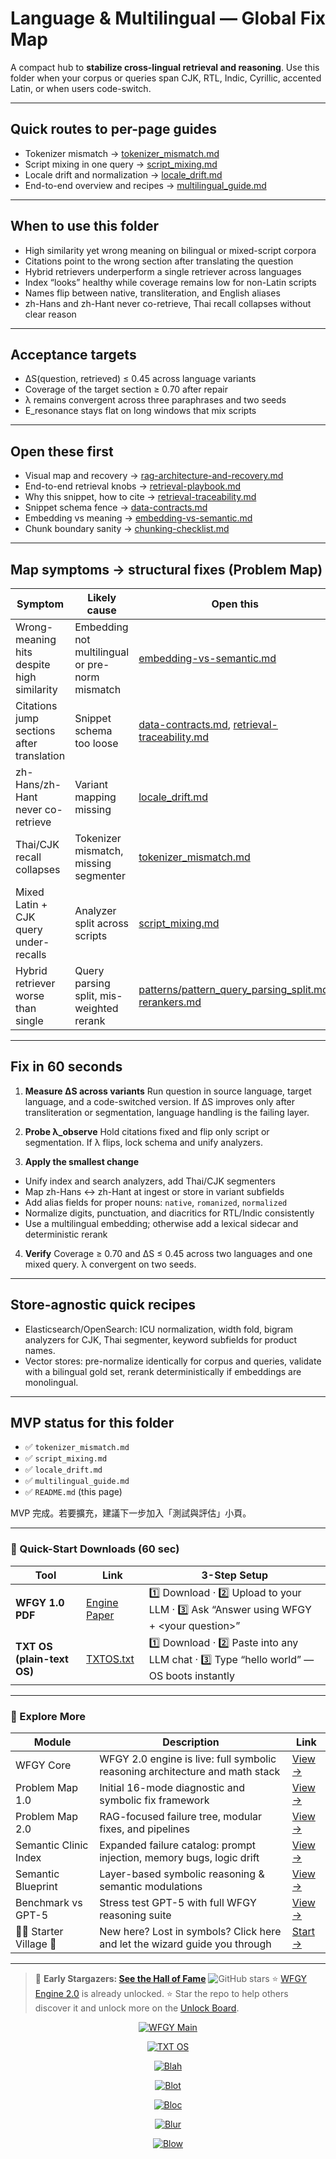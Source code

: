 # Language & Multilingual — Global Fix Map

A compact hub to **stabilize cross-lingual retrieval and reasoning**. Use this folder when your corpus or queries span CJK, RTL, Indic, Cyrillic, accented Latin, or when users code-switch.

---

## Quick routes to per-page guides

* Tokenizer mismatch → [tokenizer\_mismatch.md](https://github.com/onestardao/WFGY/blob/main/ProblemMap/GlobalFixMap/Language/tokenizer_mismatch.md)
* Script mixing in one query → [script\_mixing.md](https://github.com/onestardao/WFGY/blob/main/ProblemMap/GlobalFixMap/Language/script_mixing.md)
* Locale drift and normalization → [locale\_drift.md](https://github.com/onestardao/WFGY/blob/main/ProblemMap/GlobalFixMap/Language/locale_drift.md)
* End-to-end overview and recipes → [multilingual\_guide.md](https://github.com/onestardao/WFGY/blob/main/ProblemMap/GlobalFixMap/Language/multilingual_guide.md)

---

## When to use this folder

* High similarity yet wrong meaning on bilingual or mixed-script corpora
* Citations point to the wrong section after translating the question
* Hybrid retrievers underperform a single retriever across languages
* Index “looks” healthy while coverage remains low for non-Latin scripts
* Names flip between native, transliteration, and English aliases
* zh-Hans and zh-Hant never co-retrieve, Thai recall collapses without clear reason

---

## Acceptance targets

* ΔS(question, retrieved) ≤ 0.45 across language variants
* Coverage of the target section ≥ 0.70 after repair
* λ remains convergent across three paraphrases and two seeds
* E\_resonance stays flat on long windows that mix scripts

---

## Open these first

* Visual map and recovery → [rag-architecture-and-recovery.md](https://github.com/onestardao/WFGY/blob/main/ProblemMap/rag-architecture-and-recovery.md)
* End-to-end retrieval knobs → [retrieval-playbook.md](https://github.com/onestardao/WFGY/blob/main/ProblemMap/retrieval-playbook.md)
* Why this snippet, how to cite → [retrieval-traceability.md](https://github.com/onestardao/WFGY/blob/main/ProblemMap/retrieval-traceability.md)
* Snippet schema fence → [data-contracts.md](https://github.com/onestardao/WFGY/blob/main/ProblemMap/data-contracts.md)
* Embedding vs meaning → [embedding-vs-semantic.md](https://github.com/onestardao/WFGY/blob/main/ProblemMap/embedding-vs-semantic.md)
* Chunk boundary sanity → [chunking-checklist.md](https://github.com/onestardao/WFGY/blob/main/ProblemMap/chunking-checklist.md)

---

## Map symptoms → structural fixes (Problem Map)

| Symptom                                    | Likely cause                                    | Open this                                                                                                                                                                                                                           |
| ------------------------------------------ | ----------------------------------------------- | ----------------------------------------------------------------------------------------------------------------------------------------------------------------------------------------------------------------------------------- |
| Wrong-meaning hits despite high similarity | Embedding not multilingual or pre-norm mismatch | [embedding-vs-semantic.md](https://github.com/onestardao/WFGY/blob/main/ProblemMap/embedding-vs-semantic.md)                                                                                                                        |
| Citations jump sections after translation  | Snippet schema too loose                        | [data-contracts.md](https://github.com/onestardao/WFGY/blob/main/ProblemMap/data-contracts.md), [retrieval-traceability.md](https://github.com/onestardao/WFGY/blob/main/ProblemMap/retrieval-traceability.md)                      |
| zh-Hans/zh-Hant never co-retrieve          | Variant mapping missing                         | [locale\_drift.md](https://github.com/onestardao/WFGY/blob/main/ProblemMap/GlobalFixMap/Language/locale_drift.md)                                                                                                                   |
| Thai/CJK recall collapses                  | Tokenizer mismatch, missing segmenter           | [tokenizer\_mismatch.md](https://github.com/onestardao/WFGY/blob/main/ProblemMap/GlobalFixMap/Language/tokenizer_mismatch.md)                                                                                                       |
| Mixed Latin + CJK query under-recalls      | Analyzer split across scripts                   | [script\_mixing.md](https://github.com/onestardao/WFGY/blob/main/ProblemMap/GlobalFixMap/Language/script_mixing.md)                                                                                                                 |
| Hybrid retriever worse than single         | Query parsing split, mis-weighted rerank        | [patterns/pattern\_query\_parsing\_split.md](https://github.com/onestardao/WFGY/blob/main/ProblemMap/patterns/pattern_query_parsing_split.md), [rerankers.md](https://github.com/onestardao/WFGY/blob/main/ProblemMap/rerankers.md) |

---

## Fix in 60 seconds

1. **Measure ΔS across variants**
   Run question in source language, target language, and a code-switched version. If ΔS improves only after transliteration or segmentation, language handling is the failing layer.

2. **Probe λ\_observe**
   Hold citations fixed and flip only script or segmentation. If λ flips, lock schema and unify analyzers.

3. **Apply the smallest change**

* Unify index and search analyzers, add Thai/CJK segmenters
* Map zh-Hans ↔ zh-Hant at ingest or store in variant subfields
* Add alias fields for proper nouns: `native`, `romanized`, `normalized`
* Normalize digits, punctuation, and diacritics for RTL/Indic consistently
* Use a multilingual embedding; otherwise add a lexical sidecar and deterministic rerank

4. **Verify**
   Coverage ≥ 0.70 and ΔS ≤ 0.45 across two languages and one mixed query. λ convergent on two seeds.

---

## Store-agnostic quick recipes

* Elasticsearch/OpenSearch: ICU normalization, width fold, bigram analyzers for CJK, Thai segmenter, keyword subfields for product names.
* Vector stores: pre-normalize identically for corpus and queries, validate with a bilingual gold set, rerank deterministically if embeddings are monolingual.

---

## MVP status for this folder

* ✅ `tokenizer_mismatch.md`
* ✅ `script_mixing.md`
* ✅ `locale_drift.md`
* ✅ `multilingual_guide.md`
* ✅ `README.md` (this page)

MVP 完成。若要擴充，建議下一步加入「測試與評估」小頁。

---

### 🔗 Quick-Start Downloads (60 sec)

| Tool                       | Link                                                                                                                                       | 3-Step Setup                                                                             |
| -------------------------- | ------------------------------------------------------------------------------------------------------------------------------------------ | ---------------------------------------------------------------------------------------- |
| **WFGY 1.0 PDF**           | [Engine Paper](https://github.com/onestardao/WFGY/blob/main/I_am_not_lizardman/WFGY_All_Principles_Return_to_One_v1.0_PSBigBig_Public.pdf) | 1️⃣ Download · 2️⃣ Upload to your LLM · 3️⃣ Ask “Answer using WFGY + \<your question>”   |
| **TXT OS (plain-text OS)** | [TXTOS.txt](https://github.com/onestardao/WFGY/blob/main/OS/TXTOS.txt)                                                                     | 1️⃣ Download · 2️⃣ Paste into any LLM chat · 3️⃣ Type “hello world” — OS boots instantly |

---

### 🧭 Explore More

| Module                   | Description                                                                  | Link                                                                                               |
| ------------------------ | ---------------------------------------------------------------------------- | -------------------------------------------------------------------------------------------------- |
| WFGY Core                | WFGY 2.0 engine is live: full symbolic reasoning architecture and math stack | [View →](https://github.com/onestardao/WFGY/tree/main/core/README.md)                              |
| Problem Map 1.0          | Initial 16-mode diagnostic and symbolic fix framework                        | [View →](https://github.com/onestardao/WFGY/tree/main/ProblemMap/README.md)                        |
| Problem Map 2.0          | RAG-focused failure tree, modular fixes, and pipelines                       | [View →](https://github.com/onestardao/WFGY/blob/main/ProblemMap/rag-architecture-and-recovery.md) |
| Semantic Clinic Index    | Expanded failure catalog: prompt injection, memory bugs, logic drift         | [View →](https://github.com/onestardao/WFGY/blob/main/ProblemMap/SemanticClinicIndex.md)           |
| Semantic Blueprint       | Layer-based symbolic reasoning & semantic modulations                        | [View →](https://github.com/onestardao/WFGY/tree/main/SemanticBlueprint/README.md)                 |
| Benchmark vs GPT-5       | Stress test GPT-5 with full WFGY reasoning suite                             | [View →](https://github.com/onestardao/WFGY/tree/main/benchmarks/benchmark-vs-gpt5/README.md)      |
| 🧙‍♂️ Starter Village 🏡 | New here? Lost in symbols? Click here and let the wizard guide you through   | [Start →](https://github.com/onestardao/WFGY/blob/main/StarterVillage/README.md)                   |

---

> 👑 **Early Stargazers: [See the Hall of Fame](https://github.com/onestardao/WFGY/tree/main/stargazers)** <img src="https://img.shields.io/github/stars/onestardao/WFGY?style=social" alt="GitHub stars"> ⭐ [WFGY Engine 2.0](https://github.com/onestardao/WFGY/blob/main/core/README.md) is already unlocked. ⭐ Star the repo to help others discover it and unlock more on the [Unlock Board](https://github.com/onestardao/WFGY/blob/main/STAR_UNLOCKS.md).

<div align="center">

[![WFGY Main](https://img.shields.io/badge/WFGY-Main-red?style=flat-square)](https://github.com/onestardao/WFGY)

[![TXT OS](https://img.shields.io/badge/TXT%20OS-Reasoning%20OS-orange?style=flat-square)](https://github.com/onestardao/WFGY/tree/main/OS)

[![Blah](https://img.shields.io/badge/Blah-Semantic%20Embed-yellow?style=flat-square)](https://github.com/onestardao/WFGY/tree/main/OS/BlahBlahBlah)

[![Blot](https://img.shields.io/badge/Blot-Persona%20Core-green?style=flat-square)](https://github.com/onestardao/WFGY/tree/main/OS/BlotBlotBlot)

[![Bloc](https://img.shields.io/badge/Bloc-Reasoning%20Compiler-blue?style=flat-square)](https://github.com/onestardao/WFGY/tree/main/OS/BlocBlocBloc)

[![Blur](https://img.shields.io/badge/Blur-Text2Image%20Engine-navy?style=flat-square)](https://github.com/onestardao/WFGY/tree/main/OS/BlurBlurBlur)

[![Blow](https://img.shields.io/badge/Blow-Game%20Logic-purple?style=flat-square)](https://github.com/onestardao/WFGY/tree/main/OS/BlowBlowBlow)

</div>

